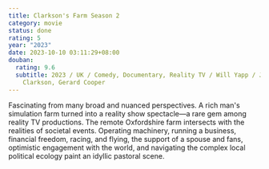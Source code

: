 ```yaml
---
title: Clarkson's Farm Season 2
category: movie
status: done
rating: 5
year: "2023"
date: 2023-10-10 03:11:29+08:00
douban:
  rating: 9.6
  subtitle: 2023 / UK / Comedy, Documentary, Reality TV / Will Yapp / Jeremy
    Clarkson, Gerard Cooper
---
```


Fascinating from many broad and nuanced perspectives. A rich man's simulation farm turned into a reality show spectacle—a rare gem among reality TV productions. The remote Oxfordshire farm intersects with the realities of societal events. Operating machinery, running a business, financial freedom, racing, and flying, the support of a spouse and fans, optimistic engagement with the world, and navigating the complex local political ecology paint an idyllic pastoral scene.
